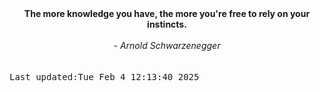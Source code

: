 
<div align="center"><b><span>The more knowledge you have, the more you're free to rely on your instincts.</span></b><br><br><i> - Arnold Schwarzenegger</i></div>
<br><br><kbd>Last updated:Tue Feb  4 12:13:40 2025</kbd>